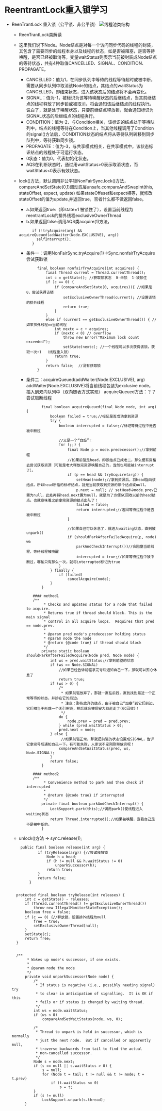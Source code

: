# ReentrantLock重入锁学习

- ReenTrantLock 重入锁（公平锁、非公平锁）
    ![线程池类结构](lock.png)
    
    - ReenTrantLock类解读
    
    - 这里我们说下Node。Node结点是对每一个访问同步代码的线程的封装，其包含了需要同步的线程本身以及线程的状态，如是否被阻塞，是否等待唤醒，是否已经被取消等。变量waitStatus则表示当前被封装成Node结点的等待状态，共有4种取值CANCELLED、SIGNAL、CONDITION、PROPAGATE。     
      - CANCELLED：值为1，在同步队列中等待的线程等待超时或被中断，需要从同步队列中取消该Node的结点，其结点的waitStatus为CANCELLED，即结束状态，进入该状态后的结点将不会再变化。     
      - SIGNAL：值为-1，被标识为该等待唤醒状态的后继结点，当其前继结点的线程释放了同步锁或被取消，将会通知该后继结点的线程执行。说白了，就是处于唤醒状态，只要前继结点释放锁，就会通知标识为SIGNAL状态的后继结点的线程执行。      
      - CONDITION：值为-2，与Condition相关，该标识的结点处于等待队列中，结点的线程等待在Condition上，当其他线程调用了Condition的signal()方法后，CONDITION状态的结点将从等待队列转移到同步队列中，等待获取同步锁。     
      - PROPAGATE：值为-3，与共享模式相关，在共享模式中，该状态标识结点的线程处于可运行状态。      
      - 0状态：值为0，代表初始化状态。
      - AQS在判断状态时，通过用waitStatus>0表示取消状态，而waitStatus<0表示有效状态。
      
    - lock()方法，默认调用非公平锁NonFairSync.lock()方法，compareAndSetState(0,1)调动底层unsafe.compareAndSwapInt(this, stateOffset, expect, update)
        如果stateOffeset和expect相等，就修改stateOffset的值为update,并返回true，否者什么都不做返回false。
        - a.如果返回true:（即state=1 被锁住了），设置当前线程为reentrantLock的排外线程exclusiveOwnerThread
        - b.如果返回false:调用AQS类acquire(1)方法，
        ```
              if (!tryAcquire(arg) && acquireQueued(addWaiter(Node.EXCLUSIVE), arg))
                selfInterrupt();
              }
        ```
        
        - 条件一：调用NonFairSync.tryAcquire(1)->Sync.nonfairTryAcquire 尝试获取锁
             ```
                  final boolean nonfairTryAcquire(int acquires) { 
                      final Thread current = Thread.currentThread(); 
                      int c = getState(); //获取锁状态  0-未锁  1-被锁住
                      if (c == 0) { 
                          if (compareAndSetState(0, acquires)){ //如果是0，尝试获得该锁
                              setExclusiveOwnerThread(current); //设置该锁的排外线程
                              return true; 
                          } 
                      } 
                      else if (current == getExclusiveOwnerThread()) { //如果排外线程==当前线程
                          int nextc = c + acquires; 
                          if (nextc < 0) // overflow 
                              throw new Error("Maximum lock count exceeded"); 
                              setState(nextc); //一个线程可以多次获得该锁，获取一次+1  （线程重入锁）
                          return true; 
                      } 
                      return false;  //没有获取锁
                  }
             ```
        - 条件二：acquireQueued(addWaiter(Node.EXCLUSIVE), arg)  
                    addWaiter(Node.EXCLUSIVE)将当前线程包装为exclusive node，插入到双向队列中（双向链表方式实现）
                    acquireQueued方法：？？尝试阻断线程
             ```
                    final boolean acquireQueued(final Node node, int arg) {
                        boolean failed = true;//标记是否成功拿到资源
                        try {
                            boolean interrupted = false;//标记等待过程中是否被中断过
                            
                            //又是一个“自旋”！
                            for (;;) {
                                final Node p = node.predecessor();//拿到前驱
                                //如果前驱是head，即该结点已成老二，那么便有资格去尝试获取资源（可能是老大释放完资源唤醒自己的，当然也可能被interrupt了）。
                                if (p == head && tryAcquire(arg)) {
                                    setHead(node);//拿到资源后，将head指向该结点。所以head所指的标杆结点，就是当前获取到资源的那个结点或null。
                                    p.next = null; // setHead中node.prev已置为null，此处再将head.next置为null，就是为了方便GC回收以前的head结点。也就意味着之前拿完资源的结点出队了！
                                    failed = false;
                                    return interrupted;//返回等待过程中是否被中断过
                                }
                                
                                //如果自己可以休息了，就进入waiting状态，直到被unpark()
                                if (shouldParkAfterFailedAcquire(p, node) &&
                                    parkAndCheckInterrupt())//会阻塞当前线程，等待线程被唤醒
                                    interrupted = true;//如果等待过程中被中断过，哪怕只有那么一次，就将interrupted标记为true
                            }
                        } finally {
                            if (failed)
                                cancelAcquire(node);
                        }
                    }
             ```
             ```
                #### method1
                /**
                     * Checks and updates status for a node that failed to acquire.
                     * Returns true if thread should block. This is the main signal
                     * control in all acquire loops.  Requires that pred == node.prev.
                     *
                     * @param pred node's predecessor holding status
                     * @param node the node
                     * @return {@code true} if thread should block
                     */
                    private static boolean shouldParkAfterFailedAcquire(Node pred, Node node) {
                        int ws = pred.waitStatus;//拿到前驱的状态
                        if (ws == Node.SIGNAL)
                            //如果已经告诉前驱拿完号后通知自己一下，那就可以安心休息了
                            return true;
                        if (ws > 0) {
                            /*
                             * 如果前驱放弃了，那就一直往前找，直到找到最近一个正常等待的状态，并排在它的后边。
                             * 注意：那些放弃的结点，由于被自己“加塞”到它们前边，它们相当于形成一个无引用链，稍后就会被保安大叔赶走了(GC回收)！
                             */
                            do {
                                node.prev = pred = pred.prev;
                            } while (pred.waitStatus > 0);
                            pred.next = node;
                        } else {
                             //如果前驱正常，那就把前驱的状态设置成SIGNAL，告诉它拿完号后通知自己一下。有可能失败，人家说不定刚刚释放完呢！
                            compareAndSetWaitStatus(pred, ws, Node.SIGNAL);
                        }
                        return false;
                    }
             
                #### method2
                /**
                     * Convenience method to park and then check if interrupted
                     *
                     * @return {@code true} if interrupted
                     */
                    private final boolean parkAndCheckInterrupt() {
                        LockSupport.park(this);//调用park()使线程进入waiting状态
                        return Thread.interrupted();//如果被唤醒，查看自己是不是被中断的。
                    }
             ```
    - unlock()方法 -> sync.release(1);
    ```
        public final boolean release(int arg) {
                if (tryRelease(arg)) {//尝试释放锁
                    Node h = head;
                    if (h != null && h.waitStatus != 0)
                        unparkSuccessor(h);
                    return true;
                }
                return false;
            }
            
    ```        
        protected final boolean tryRelease(int releases) {
            int c = getState() - releases;
            if (Thread.currentThread() != getExclusiveOwnerThread())
                throw new IllegalMonitorStateException();
            boolean free = false;
            if (c == 0) {//释放锁，设置排外线程为null
                free = true;
                setExclusiveOwnerThread(null);
            }
            setState(c);
            return free;
        }
    ```
    ```
        /**
             * Wakes up node's successor, if one exists.
             *
             * @param node the node
             */
            private void unparkSuccessor(Node node) {
                /*
                 * If status is negative (i.e., possibly needing signal) try
                 * to clear in anticipation of signalling.  It is OK if this
                 * fails or if status is changed by waiting thread.
                 */
                int ws = node.waitStatus;
                if (ws < 0)
                    compareAndSetWaitStatus(node, ws, 0);
        
                /*
                 * Thread to unpark is held in successor, which is normally
                 * just the next node.  But if cancelled or apparently null,
                 * traverse backwards from tail to find the actual
                 * non-cancelled successor.
                 */
                Node s = node.next;
                if (s == null || s.waitStatus > 0) {
                    s = null;
                    for (Node t = tail; t != null && t != node; t = t.prev)
                        if (t.waitStatus <= 0)
                            s = t;
                }
                if (s != null)
                    LockSupport.unpark(s.thread);
            }
    ```